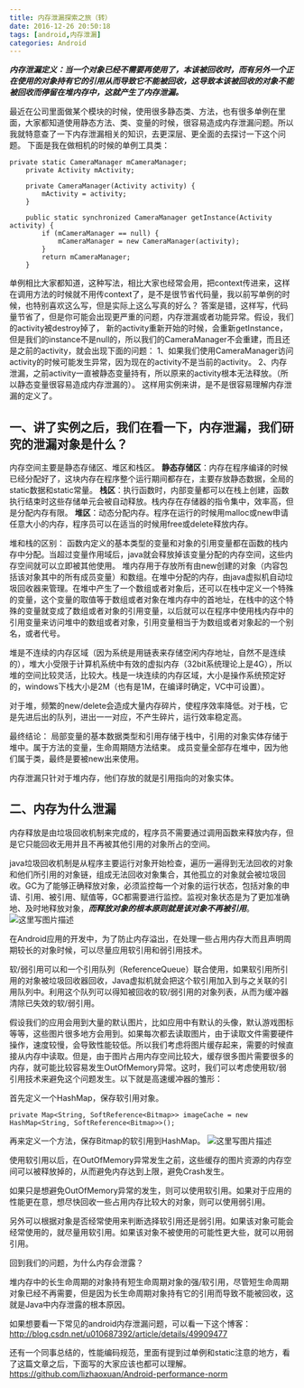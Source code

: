 ```yaml
---
title: 内存泄漏探索之旅（转）
date: 2016-12-26 20:50:18
tags: [android,内存泄漏]
categories: Android
---
```


***内存泄漏定义：当一个对象已经不需要再使用了，本该被回收时，而有另外一个正在使用的对象持有它的引用从而导致它不能被回收，这导致本该被回收的对象不能被回收而停留在堆内存中，这就产生了内存泄漏。***

最近在公司里面做某个模块的时候，使用很多静态类、方法，也有很多单例在里面，大家都知道使用静态方法、类、变量的时候，很容易造成内存泄漏问题。所以我就特意查了一下内存泄漏相关的知识，去更深层、更全面的去探讨一下这个问题。
下面是我在做相机的时候的单例工具类：

```
private static CameraManager mCameraManager;
    private Activity mActivity;
   
    private CameraManager(Activity activity) {
        mActivity = activity;       
    }

    public static synchronized CameraManager getInstance(Activity activity) {
        if (mCameraManager == null) {
            mCameraManager = new CameraManager(activity);
        }
        return mCameraManager;
    }
```

单例相比大家都知道，这种写法，相比大家也经常会用，把context传进来，这样在调用方法的时候就不用传context了，是不是很节省代码量，我以前写单例的时候，也特别喜欢这么写，但是实际上这么写真的好么？
答案是错，这样写，代码量节省了，但是你可能会出现更严重的问题，内存泄漏或者功能异常。假设，我们的activity被destroy掉了， 新的activity重新开始的时候，会重新getInstance，但是我们的instance不是null的，所以我们的CameraManager不会重建，而且还是之前的activity，就会出现下面的问题：
1、如果我们使用CameraManager访问activity的时候可能发生异常，因为现在的activity不是当前的activity。
2、内存泄漏，之前activity一直被静态变量持有，所以原来的activity根本无法释放。（所以静态变量很容易造成内存泄漏的）。
这样用实例来讲，是不是很容易理解内存泄漏的定义了。

一、讲了实例之后，我们在看一下，内存泄漏，我们研究的泄漏对象是什么？
----------------------------------

内存空间主要是静态存储区、堆区和栈区。
**静态存储区**：内存在程序编译的时候已经分配好了，这块内存在程序整个运行期间都存在，主要存放静态数据，全局的static数据和static常量。
**栈区**：执行函数时，内部变量都可以在栈上创建，函数执行结束时这些存储单元会被自动释放。栈内存在存储器的指令集中，效率高，但是分配内存有限。
**堆区**：动态分配内存。程序在运行的时候用malloc或new申请任意大小的内存，程序员可以在适当的时候用free或delete释放内存。

堆和栈的区别：
函数内定义的基本类型的变量和对象的引用变量都在函数的栈内存中分配。当超过变量作用域后，java就会释放掉该变量分配的内存空间，这些内存空间就可以立即被其他使用。
堆内存用于存放所有由new创建的对象（内容包括该对象其中的所有成员变量）和数组。在堆中分配的内存，由java虚拟机自动垃圾回收器来管理。在堆中产生了一个数组或者对象后，还可以在栈中定义一个特殊的变量，这个变量的取值等于数组或者对象在堆内存中的首地址，在栈中的这个特殊的变量就变成了数组或者对象的引用变量，以后就可以在程序中使用栈内存中的引用变量来访问堆中的数组或者对象，引用变量相当于为数组或者对象起的一个别名，或者代号。

堆是不连续的内存区域（因为系统是用链表来存储空闲内存地址，自然不是连续的），堆大小受限于计算机系统中有效的虚拟内存（32bit系统理论上是4G），所以堆的空间比较灵活，比较大。栈是一块连续的内存区域，大小是操作系统预定好的，windows下栈大小是2M（也有是1M，在编译时确定，VC中可设置）。

对于堆，频繁的new/delete会造成大量内存碎片，使程序效率降低。对于栈，它是先进后出的队列，进出一一对应，不产生碎片，运行效率稳定高。

最终结论：
局部变量的基本数据类型和引用存储于栈中，引用的对象实体存储于堆中。属于方法的变量，生命周期随方法结束。
成员变量全部存在堆中，因为他们属于类，最终是要被new出来使用。

内存泄漏只针对于堆内存，他们存放的就是引用指向的对象实体。

## 二、内存为什么泄漏 ##

内存释放是由垃圾回收机制来完成的，程序员不需要通过调用函数来释放内存，但是它只能回收无用并且不再被其他引用的对象所占的空间。

java垃圾回收机制是从程序主要运行对象开始检查，遍历一遍得到无法回收的对象和他们所引用的对象链，组成无法回收对象集合，其他孤立的对象就会被垃圾回收。GC为了能够正确释放对象，必须监控每一个对象的运行状态，包括对象的申请、引用、被引用、赋值等，GC都需要进行监控。监视对象状态是为了更加准确地、及时地释放对象，***而释放对象的根本原则就是该对象不再被引用***。
![这里写图片描述](http://img.blog.csdn.net/20161226225358453?watermark/2/text/aHR0cDovL2Jsb2cuY3Nkbi5uZXQvemptMDUxOA==/font/5a6L5L2T/fontsize/400/fill/I0JBQkFCMA==/dissolve/70/gravity/SouthEast)

在Android应用的开发中，为了防止内存溢出，在处理一些占用内存大而且声明周期较长的对象时候，可以尽量应用软引用和弱引用技术。

软/弱引用可以和一个引用队列（ReferenceQueue）联合使用，如果软引用所引用的对象被垃圾回收器回收，Java虚拟机就会把这个软引用加入到与之关联的引用队列中。利用这个队列可以得知被回收的软/弱引用的对象列表，从而为缓冲器清除已失效的软/弱引用。

假设我们的应用会用到大量的默认图片，比如应用中有默认的头像，默认游戏图标等等，这些图片很多地方会用到。如果每次都去读取图片，由于读取文件需要硬件操作，速度较慢，会导致性能较低。所以我们考虑将图片缓存起来，需要的时候直接从内存中读取。但是，由于图片占用内存空间比较大，缓存很多图片需要很多的内存，就可能比较容易发生OutOfMemory异常。这时，我们可以考虑使用软/弱引用技术来避免这个问题发生。以下就是高速缓冲器的雏形：

首先定义一个HashMap，保存软引用对象。

```
private Map<String, SoftReference<Bitmap>> imageCache = new HashMap<String, SoftReference<Bitmap>>();
```

再来定义一个方法，保存Bitmap的软引用到HashMap。
![这里写图片描述](http://img.blog.csdn.net/20161226225442672?watermark/2/text/aHR0cDovL2Jsb2cuY3Nkbi5uZXQvemptMDUxOA==/font/5a6L5L2T/fontsize/400/fill/I0JBQkFCMA==/dissolve/70/gravity/SouthEast)

使用软引用以后，在OutOfMemory异常发生之前，这些缓存的图片资源的内存空间可以被释放掉的，从而避免内存达到上限，避免Crash发生。

如果只是想避免OutOfMemory异常的发生，则可以使用软引用。如果对于应用的性能更在意，想尽快回收一些占用内存比较大的对象，则可以使用弱引用。

另外可以根据对象是否经常使用来判断选择软引用还是弱引用。如果该对象可能会经常使用的，就尽量用软引用。如果该对象不被使用的可能性更大些，就可以用弱引用。

回到我们的问题，为什么内存会泄露？

堆内存中的长生命周期的对象持有短生命周期对象的强/软引用，尽管短生命周期对象已经不再需要，但是因为长生命周期对象持有它的引用而导致不能被回收，这就是Java中内存泄露的根本原因。

如果想要看一下常见的android内存泄漏问题，可以看一下这个博客：
http://blog.csdn.net/u010687392/article/details/49909477

还有一个同事总结的，性能编码规范，里面有提到过单例和static注意的地方，看了这篇文章之后，下面写的大家应该也都可以理解。
https://github.com/lizhaoxuan/Android-performance-norm